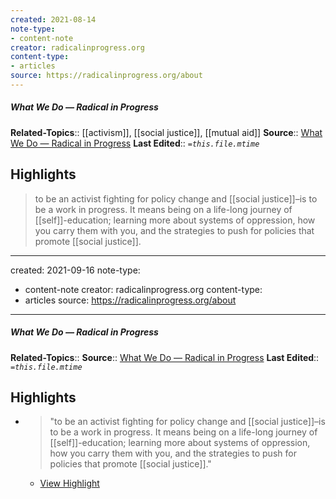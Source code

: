 ```yaml
---
created: 2021-08-14
note-type:
- content-note
creator: radicalinprogress.org
content-type: 
- articles
source: https://radicalinprogress.org/about
---
```

##### What We Do — Radical in Progress
**Related-Topics**:: [[activism]], [[social justice]], [[mutual aid]]
**Source**:: [What We Do — Radical in Progress](https://radicalinprogress.org/about)
**Last Edited**:: *`=this.file.mtime`*

## Highlights

> to be an activist fighting for policy change and [[social justice]]–is to be a work in progress. It means being on a life-long journey of [[self]]-education; learning more about systems of oppression, how you carry them with you, and the strategies to push for policies that promote [[social justice]].


---
created: 2021-09-16
note-type:
- content-note
creator: radicalinprogress.org
content-type: 
- articles
source: https://radicalinprogress.org/about
---
##### What We Do — Radical in Progress
**Related-Topics**:: 
**Source**:: [What We Do — Radical in Progress](https://radicalinprogress.org/about)
**Last Edited**:: *`=this.file.mtime`*

## Highlights
- > "to be an activist fighting for policy change and [[social justice]]–is to be a work in progress. It means being on a life-long journey of [[self]]-education; learning more about systems of oppression, how you carry them with you, and the strategies to push for policies that promote [[social justice]]." 
    - [View Highlight](https://radicalinprogress.org/about?__readwiseLocation=0%2F0%2F0%2F0%2F2%2F0%2F1%2F1%2F3%2F5%2F1%2F5%2F1%3A16%2C0%2F0%2F0%2F0%2F2%2F0%2F1%2F1%2F3%2F5%2F1%2F5%2F1%3A307#:~:text=to%20be%20an%20activist%20fighting%2Cpolicies%20that%20promote%20social%20justice.)
